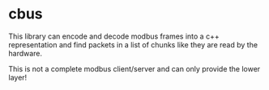 # cbus
This library can encode and decode modbus frames into a c++ representation and find packets in a list of chunks like they are read by the hardware.

This is not a complete modbus client/server and can only provide the lower layer!
